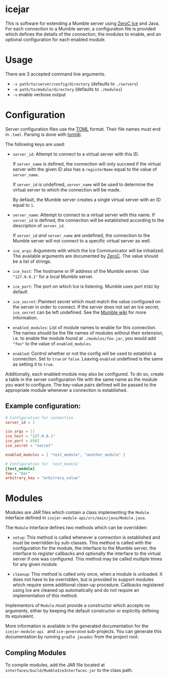# icejar
This is software for extending a Mumble server using
[ZeroC Ice](https://zeroc.com/products/ice) and Java. For each connection to a
Mumble server, a configuration file is provided which defines the details of the
connection, the modules to enable, and an optional configuration for each
enabled module.

# Usage
There are 3 accepted command line arguments.

* `-s path/to/server/config/directory` (defaults to `./servers`)
* `-m path/to/module/directory` (defaults to `./modules`)
* `-v` enable verbose output

# Configuration
Server configuration files use the [TOML](https://toml.io) format. Their file
names must end in `.toml`. Parsing is done with [toml4j](https://github.com/mwanji/toml4j).

The following keys are used:

* `server_id`: Attempt to connect to a virtual server with this ID.

  If `server_name` is defined, the connection will only succeed if the virtual
  server with the given ID also has a `registerName` equal to the value of
  `server_name`.

  If `server_id` is undefined, `server_name` will be used to
  determine the virtual server to which the connection will be made.
  
  By default, the Mumble server creates a single virtual server with an ID
  equal to `1`.

* `server_name`: Attempt to connect to a virtual server with this name. If
  `server_id` is defined, the connection will be established according to the
  description of `server_id`.

    If `server_id` *and* `server_name` are undefined, the connection to the 
    Mumble server will not connect to a specific virtual server as well.

* `ice_args`: Arguments with which the Ice Communicator will be initialized.
  The available arguments are documented by [ZeroC](https://doc.zeroc.com/ice/3.7/properties-and-configuration/command-line-parsing-and-initialization).
  The value should be a list of strings.

* `ice_host`: The hostname or IP address of the Mumble server. Use `"127.0.0.1"`
  for a local Mumble server.

* `ice_port`: The port on which Ice is listening. Mumble uses port `6502` by
  default

* `ice_secret`: Plaintext secret which must match the value configured on the
  server in order to connect. If the server does not set an Ice secret,
  `ice_secret` can be left undefined. See the
  [Mumble wiki](https://wiki.mumble.info/wiki/Murmur.ini#icesecretread_and_icesecretwrite)
  for more information.
  
* `enabled_modules`: List of module names to enable for this connection. The
  names should be the file names of modules without their extension, i.e. to
  enable the module found at `./modules/foo.jar`, you would add `"foo"` to the
  value of `enabled_modules`.

* `enabled`: Control whether or not the config will be used to establish a
  connection. Set to `true` or `false`. Leaving `enabled` undefined is the same
  as setting it to `true`.

Additionally, each enabled module may also be configured. To do so, create a
table in the server configuration file with the same name as the module you want
to configure. The key-value pairs defined will be passed to the appropriate 
module whenever a connection is established.

## Example configuration:
```toml
# Configuration for connection
server_id = 1

ice_args = []
ice_host = "127.0.0.1"
ice_port = 6502
ice_secret = "secret"

enabled_modules = [ "test_module", "another_module" ]

# Configuration for `test_module`
[test_module]
foo = "bar"
arbitrary_key = "arbitrary_value"
```

# Modules
Modules are JAR files which contain a class implementing the `Module` interface
defined in `icejar-module-api/src/main/java/Module.java`.

The `Module` interface defines two methods which can be overridden:

* `setup`: This method is called whenever a connection is established and *must*
  be overridden by sub-classes. This method is called with the configuration for
  the module, the interface to the Mumble server, the interface to register
  callbacks and optionally the interface to the virtual server if one was
  configured. This method may be called multiple times for any given module.

* `cleanup`: This method is called only once, when a module is unloaded. It does
  not have to be overridden, but is provided to support modules which require
  some additional clean-up procedure. Callbacks registered using Ice are cleaned
  up automatically and do not require an implementation of this method.

Implementors of `Module` *must* provide a constructor which accepts no arguments,
either by keeping the default constructor or explicitly defining its equivalent.

More information is available in the generated documentation for the
`icejar-module-api ` and `ice-generated` sub-projects. You can generate this
documentation by running `gradle javadoc` from the project root.

## Compling Modules
To compile modules, add the JAR file located at
`interfaces/build/MumbleIceInterfaces.jar` to the class path. 
